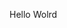 Hello Wolrd
































































































































































































































































































































































































































































































































































































































































































































































































































































































































































































































































































































































































































































































































































































































































































































































































































































































































































































































































































































































































































































































